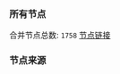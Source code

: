 ### 所有节点
合并节点总数: `1758`
[节点链接](https://raw.githubusercontent.com/rzhy1/11/master/sub/sub_merge_base64.txt)

### 节点来源